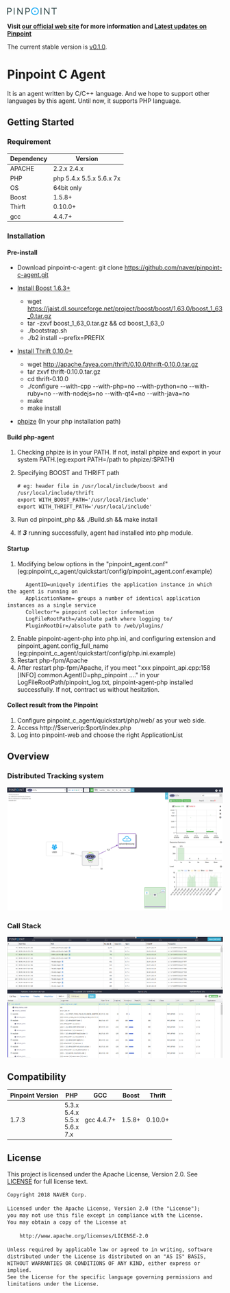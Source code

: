 ![Pinpoint](images/logo.png)

**Visit [our official web site](http://naver.github.io/pinpoint/) for more information and [Latest updates on Pinpoint](https://naver.github.io/pinpoint/news.html)**  


The current stable version is [v0.1.0](https://github.com/naver/pinpoint-c-agent/releases).

# Pinpoint C Agent

It is an agent written by C/C++ language. And we hope to support other languages by this agent. Until now, it supports PHP language.

## Getting Started

### Requirement

Dependency|Version
---|----
APACHE| 2.2.x 2.4.x
PHP| php 5.4.x 5.5.x 5.6.x 7x
OS| 64bit only
Boost | 1.5.8+
Thirft|0.10.0+
gcc| 4.4.7+



### Installation

#### Pre-install
- Download pinpoint-c-agent:  git clone https://github.com/naver/pinpoint-c-agent.git
 
- [Install Boost 1.6.3+](https://www.boost.org/doc/libs/1_63_0/doc/html/bbv2.html#bbv2.installation)
    - wget https://jaist.dl.sourceforge.net/project/boost/boost/1.63.0/boost_1_63_0.tar.gz
    - tar -zxvf boost_1_63_0.tar.gz && cd boost_1_63_0
    - ./bootstrap.sh
    - ./b2 install --prefix=PREFIX
  
- [Install Thrift 0.10.0+](http://thrift.apache.org/docs/install/)
    - wget http://apache.fayea.com/thrift/0.10.0/thrift-0.10.0.tar.gz
    - tar zxvf thrift-0.10.0.tar.gz  
    - cd thrift-0.10.0  
    - ./configure --with-cpp --with-php=no --with-python=no --with-ruby=no --with-nodejs=no --with-qt4=no --with-java=no
    - make 
    - make install 
     
-  [phpize](http://php.net/manual/en/install.pecl.phpize.php) (In your php installation path)
  
#### Build php-agent

1. Checking phpize is in your PATH.
    If not, install phpize and export in your system PATH.(eg:export PATH=/path to phpize/:$PATH)
2. Specifying BOOST and THRIFT path  
    
    ```
    # eg: header file in /usr/local/include/boost and /usr/local/include/thrift
    export WITH_BOOST_PATH='/usr/local/include'
    export WITH_THRIFT_PATH='/usr/local/include' 
    ```

3. Run cd pinpoint_php && ./Build.sh  && make install
4. If **_3_** running successfully, agent had installed into php module.

#### Startup 
1. Modifying below options in the "pinpoint_agent.conf" (eg:pinpoint_c_agent/quickstart/config/pinpoint_agent.conf.example)
```
      AgentID=uniquely identifies the application instance in which the agent is running on
      ApplicationName= groups a number of identical application instances as a single service
      Collector*= pinpoint collector information  
      LogFileRootPath=/absolute ​path where logging to/
      PluginRootDir​=/absolute path to /web/plugins/​
```
2. Enable pinpoint-agent-php into php.ini, and configuring extension and pinpoint_agent.config_full_name (eg:pinpoint_c_agent/quickstart/config/php.ini.example)
3. Restart php-fpm/Apache
4. After restart php-fpm/Apache, if you meet "xxx pinpoint_api.cpp:158 [INFO] common.AgentID=php_pinpoint ...." in your LogFileRootPath/pinpoint_log.txt, pinpoint-agent-php installed successfully. If not, contract us without hesitation. 

#### Collect result from the Pinpoint 
1. Configure pinpoint_c_agent/quickstart/php/web/ as your web side.
2. Access http://\$serverip:\$port/index.php 
3. Log into pinpoint-web and choose the right ApplicationList 

## Overview

### Distributed Tracking system
![CallStack](images/1.png)

### Call Stack
![CallStack](images/2.png)


## Compatibility

Pinpoint Version | PHP|GCC|Boost| Thrift|
---------------- | ----- | --------- |----|----|
1.7.3 | 5.3.x <br> 5.4.x <br> 5.5.x <br> 5.6.x <br> 7.x |gcc 4.4.7+|1.5.8+|0.10.0+|

## License
This project is licensed under the Apache License, Version 2.0.
See [LICENSE](LICENSE) for full license text.

```
Copyright 2018 NAVER Corp.

Licensed under the Apache License, Version 2.0 (the "License");
you may not use this file except in compliance with the License.
You may obtain a copy of the License at

    http://www.apache.org/licenses/LICENSE-2.0

Unless required by applicable law or agreed to in writing, software
distributed under the License is distributed on an "AS IS" BASIS,
WITHOUT WARRANTIES OR CONDITIONS OF ANY KIND, either express or implied.
See the License for the specific language governing permissions and
limitations under the License.
```

